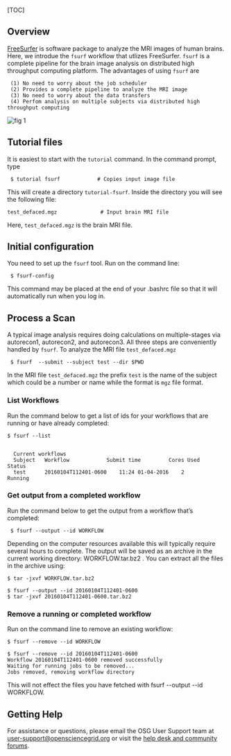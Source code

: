 [title]: - " fsurf (FreeSurfer Workflow)"
[TOC]
 
## Overview

[FreeSurfer](http://freesurfer.net/) is software package to analyze the MRI images of human brains. Here, we introdue the `fsurf` workflow that utlizes FreeSurfer.  `fsurf` is a complete pipeline for the brain image analysis on distributed high throughput 
computing platform. The advantages of using  `fsurf` are

     (1) No need to worry about the job scheduler 
     (2) Provides a complete pipeline to analyze the MRI image 
     (3) No need to worry about the data transfers
     (4) Perfom analysis on multiple subjects via distributed high throughput computing

![fig 1](https://raw.githubusercontent.com/OSGConnect/tutorial-FreeSurfer/master/Figs/freesurfer_image_from_net.png )

## Tutorial files

It is easiest to start with the `tutorial` command. In the command prompt, type

     $ tutorial fsurf            # Copies input image file 

This will create a directory `tutorial-fsurf`. Inside the directory you will see the following file:

    test_defaced.mgz              # Input brain MRI file

Here, `test_defaced.mgz` is the brain MRI file. 


## Initial configuration

You need to set up the `fsurf` tool. Run on the command line:

     $ fsurf-config

This command may be placed at the end of your .bashrc file so that it will automatically run when you log in. 

## Process a Scan

A typical image analysis requires doing calculations on multiple-stages via autorecon1, autorecon2, and autorecon3.  All three steps are conveniently handled by `fsurf`. To analyze the MRI file `test_defaced.mgz`

     $ fsurf  --submit --subject test --dir $PWD

In the MRI file `test_defaced.mgz` the prefix `test` is the name of the subject which could be a number or name while the format 
is `mgz` file format. 

### List Workflows

Run the command below to get a list of ids for your workflows that  are running or have already  completed:

    $ fsurf --list 


      Current workflows
      Subject	Workflow         	Submit time      	Cores Used  	Status
      test    	20160104T112401-0600    11:24 01-04-2016 	2           	Running

### Get output from a completed workflow

Run the command below to get the output from a workflow that’s completed:
 
     $ fsurf --output --id WORKFLOW

Depending on the computer resources available this will typically require several hours to complete.  The output will be saved as an archive in the current working directory: WORKFLOW.tar.bz2 . You can extract all the files in the archive using: 

    $ tar -jxvf WORKFLOW.tar.bz2
  
    $ fsurf --output --id 20160104T112401-0600
    $ tar -jxvf 20160104T112401-0600.tar.bz2

### Remove a running or completed workflow

Run on the command line to remove an existing workflow:
   
    $ fsurf --remove --id WORKFLOW
  
    $ fsurf --remove --id 20160104T112401-0600
    Workflow 20160104T112401-0600 removed successfully
    Waiting for running jobs to be removed...
    Jobs removed, removing workflow directory

This will not effect the files you have fetched with fsurf --output --id WORKFLOW.

## Getting Help
For assistance or questions, please email the OSG User Support team  at [user-support@opensciencegrid.org](mailto:user-support@opensciencegrid.org) or visit the [help desk and community forums](http://support.opensciencegrid.org).
